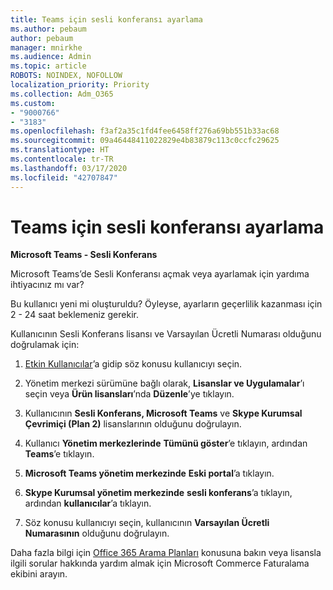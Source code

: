 ```yaml
---
title: Teams için sesli konferansı ayarlama
ms.author: pebaum
author: pebaum
manager: mnirkhe
ms.audience: Admin
ms.topic: article
ROBOTS: NOINDEX, NOFOLLOW
localization_priority: Priority
ms.collection: Adm_O365
ms.custom:
- "9000766"
- "3183"
ms.openlocfilehash: f3af2a35c1fd4fee6458ff276a69bb551b33ac68
ms.sourcegitcommit: 09a46448411022829e4b83879c113c0ccfc29625
ms.translationtype: HT
ms.contentlocale: tr-TR
ms.lasthandoff: 03/17/2020
ms.locfileid: "42707847"
---
```

# <a name="setup-audio-conferencing-for-teams"></a>Teams için sesli konferansı ayarlama

**Microsoft Teams - Sesli Konferans**

Microsoft Teams’de Sesli Konferansı açmak veya ayarlamak için yardıma ihtiyacınız mı var?

Bu kullanıcı yeni mi oluşturuldu?  Öyleyse, ayarların geçerlilik kazanması için 2 - 24 saat beklemeniz gerekir.

Kullanıcının Sesli Konferans lisansı ve Varsayılan Ücretli Numarası olduğunu doğrulamak için:

1. [Etkin Kullanıcılar](https://admin.microsoft.com/Adminportal/Home?source=applauncher#/users)’a gidip söz konusu kullanıcıyı seçin.

2. Yönetim merkezi sürümüne bağlı olarak, **Lisanslar ve Uygulamalar**’ı seçin veya **Ürün lisansları**’nda **Düzenle**’ye tıklayın.

3. Kullanıcının **Sesli Konferans, Microsoft Teams** ve **Skype Kurumsal Çevrimiçi (Plan 2)** lisanslarının olduğunu doğrulayın.

4. Kullanıcı **Yönetim merkezlerinde** **Tümünü göster**’e tıklayın, ardından **Teams**’e tıklayın.

5. **Microsoft Teams yönetim merkezinde** **Eski portal**’a tıklayın.

6. **Skype Kurumsal yönetim merkezinde** **sesli konferans**’a tıklayın, ardından **kullanıcılar**’a tıklayın.

7. Söz konusu kullanıcıyı seçin, kullanıcının **Varsayılan Ücretli Numarasının** olduğunu doğrulayın.

Daha fazla bilgi için [Office 365 Arama Planları](https://docs.microsoft.com/microsoftteams/calling-plans-for-office-365) konusuna bakın veya lisansla ilgili sorular hakkında yardım almak için Microsoft Commerce Faturalama ekibini arayın.